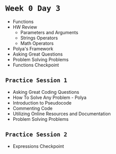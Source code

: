 # `Week 0 Day 3`

- Functions
- HW Review
  - Parameters and Arguments
  - Strings Operators
  - Math Operators
- Polya's Framework
- Asking Great Questions
- Problem Solving Problems
- Functions Checkpoint

## `Practice Session 1`

- Asking Great Coding Questions
- How To Solve Any Problem - Polya
- Introduction to Pseudocode
- Commenting Code
- Utilizing Online Resources and Documentation
- Problem Solving Problems

## `Practice Session 2`

- Expressions Checkpoint
